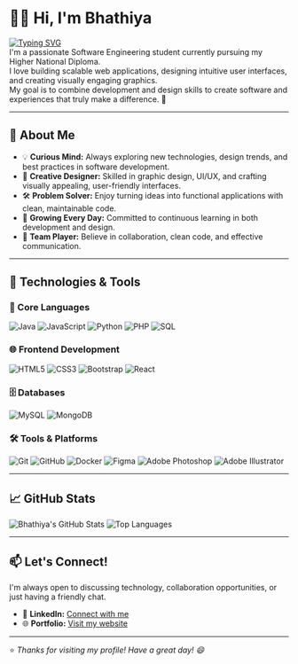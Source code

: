 # 👨‍💻 Hi, I'm Bhathiya  

[![Typing SVG](https://readme-typing-svg.herokuapp.com?weight=500&size=24&color=0E8BF7&lines=Full-Stack+Developer;Graphics+Designer;UX/UI+Designer)](https://git.io/typing-svg)  
I'm a passionate Software Engineering student currently pursuing my Higher National Diploma.  
I love building scalable web applications, designing intuitive user interfaces, and creating visually engaging graphics.  
My goal is to combine development and design skills to create software and experiences that truly make a difference. 🚀  

---

## 🚀 About Me  

- 💡 **Curious Mind:** Always exploring new technologies, design trends, and best practices in software development.  
- 🎨 **Creative Designer:** Skilled in graphic design, UI/UX, and crafting visually appealing, user-friendly interfaces.  
- 🛠️ **Problem Solver:** Enjoy turning ideas into functional applications with clean, maintainable code.  
- 🌱 **Growing Every Day:** Committed to continuous learning in both development and design.  
- 🤝 **Team Player:** Believe in collaboration, clean code, and effective communication.  

---

## 🔧 Technologies & Tools  

### 🧠 Core Languages
![Java](https://img.shields.io/badge/Java-ED8B00?style=for-the-badge&logo=openjdk&logoColor=white) ![JavaScript](https://img.shields.io/badge/JavaScript-F7DF1E?style=for-the-badge&logo=javascript&logoColor=black) ![Python](https://img.shields.io/badge/Python-3776AB?style=for-the-badge&logo=python&logoColor=white) ![PHP](https://img.shields.io/badge/PHP-777BB4?style=for-the-badge&logo=php&logoColor=white) ![SQL](https://img.shields.io/badge/SQL-336791?style=for-the-badge&logo=postgresql&logoColor=white)

### 🌐 Frontend Development
![HTML5](https://img.shields.io/badge/HTML5-E34F26?style=for-the-badge&logo=html5&logoColor=white) ![CSS3](https://img.shields.io/badge/CSS3-1572B6?style=for-the-badge&logo=css3&logoColor=white) ![Bootstrap](https://img.shields.io/badge/Bootstrap-563D7C?style=for-the-badge&logo=bootstrap&logoColor=white) ![React](https://img.shields.io/badge/React-20232A?style=for-the-badge&logo=react&logoColor=61DAFB)

### 🗄️ Databases
![MySQL](https://img.shields.io/badge/MySQL-4479A1?style=for-the-badge&logo=mysql&logoColor=white) ![MongoDB](https://img.shields.io/badge/MongoDB-4EA94B?style=for-the-badge&logo=mongodb&logoColor=white)

### 🛠️ Tools & Platforms
![Git](https://img.shields.io/badge/Git-F05032?style=for-the-badge&logo=git&logoColor=white) ![GitHub](https://img.shields.io/badge/GitHub-181717?style=for-the-badge&logo=github&logoColor=white) ![Docker](https://img.shields.io/badge/Docker-2496ED?style=for-the-badge&logo=docker&logoColor=white) ![Figma](https://img.shields.io/badge/Figma-F24E1E?style=for-the-badge&logo=figma&logoColor=white) ![Adobe Photoshop](https://img.shields.io/badge/Photoshop-31A8FF?style=for-the-badge&logo=adobe-photoshop&logoColor=white) ![Adobe Illustrator](https://img.shields.io/badge/Illustrator-FF9A00?style=for-the-badge&logo=adobe-illustrator&logoColor=white)

---

## 📈 GitHub Stats  

![Bhathiya's GitHub Stats](https://github-readme-stats.vercel.app/api?username=BhathiyaVicum&show_icons=true&theme=github_dark) ![Top Languages](https://github-readme-stats.vercel.app/api/top-langs/?username=BhathiyaVicum&layout=compact&theme=github_dark)  

---

## 📫 Let's Connect!  

I'm always open to discussing technology, collaboration opportunities, or just having a friendly chat.  

- 💼 **LinkedIn:** [Connect with me](https://www.linkedin.com/in/bhathiya-h-b4749b332/)  
- 🌐 **Portfolio:** [Visit my website](https://bhathiyavicum.github.io/portfolio-website/)  
---

⭐ *Thanks for visiting my profile! Have a great day! 😄*  

